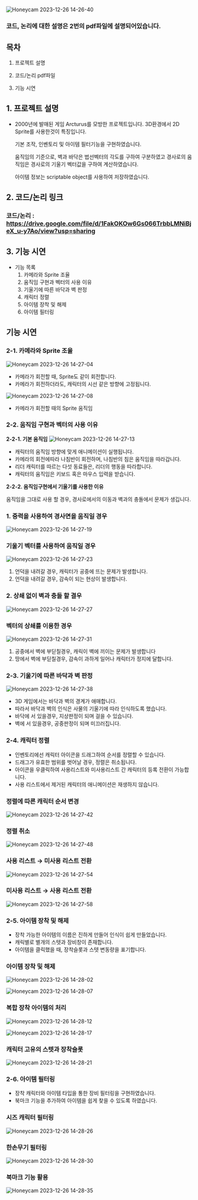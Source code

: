 # 
![Honeycam 2023-12-26 14-26-40](https://github.com/wlsrb0147/Arc/assets/50743287/fc8caabc-30c2-4ea5-a586-29eb1556cec6)



### 코드, 논리에 대한 설명은 2번의 pdf파일에 설명되어있습니다.

## 목차

1. 프로젝트 설명

2. 코드/논리 pdf파일

3. 기능 시연




## 1. 프로젝트 설명

- 2000년에 발매된 게임 Arcturus를 모방한 프로젝트입니다.
    3D환경에서 2D Sprite를 사용한것이 특징입니다.
    
    기본 조작, 인벤토리 및 아이템 필터기능을 구현하였습니다.
    
    움직임의 기준으로, 벽과 바닥은 법선벡터의 각도를 구하여 구분하였고
    경사로의 움직임은 경사로의 기울기 벡터값을 구하여 계산하였습니다.
    
    아이템 정보는 scriptable object를 사용하여 저장하였습니다.
    
## 2. 코드/논리 링크

### 코드/논리 : https://drive.google.com/file/d/1FakOKOw6Gs066TrbbLMNiBjeX_u-y7Ao/view?usp=sharing

## 3. 기능 시연

- 기능 목록
    1. 카메라와 Sprite 조율
    2. 움직임 구현과 벡터의 사용 이유
    3. 기울기에 따른 바닥과 벽 판정
    4. 캐릭터 정렬
    5. 아이템 장착 및 해제
    6. 아이템 필터링
    

## 기능 시연

### 2-1. 카메라와 Sprite 조율
![Honeycam 2023-12-26 14-27-04](https://github.com/wlsrb0147/Arc/assets/50743287/e1d14d52-7ec3-4fb2-b275-5c2f41809743)


- 카메라가 회전할 때, Sprite도 같이 회전합니다.
- 카메라가 회전하더라도, 캐릭터의 시선 같은 방향에 고정됩니다.

![Honeycam 2023-12-26 14-27-08](https://github.com/wlsrb0147/Arc/assets/50743287/ae8fc73f-4aac-4568-803d-f870ce00b819)

- 카메라가 회전할 때의 Sprite 움직임

### 2-2. 움직임 구현과 벡터의 사용 이유

**2-2-1. 기본 움직임**
![Honeycam 2023-12-26 14-27-13](https://github.com/wlsrb0147/Arc/assets/50743287/9118bf21-8b96-4928-8dbe-abd8d545338f)



- 캐릭터의 움직임 방향에 맞게 애니메이션이 실행됩니다.
- 카메라의 회전에따라 나침반이 회전하며, 나침반의 침은 움직임을 따라갑니다.
- 리더 캐릭터를 따르는 다섯 동료들은, 리더의 행동을 따라합니다.
- 캐릭터의 움직임은 키보드 혹은 마우스 입력을 받습니다.

**2-2-2. 움직임구현에서 기울기를 사용한 이유**

움직임을 그대로 사용 할 경우, 경사로에서의 이동과 벽과의 충돌에서 문제가 생깁니다.

### 1. 중력을 사용하여 경사면을 움직일 경우
![Honeycam 2023-12-26 14-27-19](https://github.com/wlsrb0147/Arc/assets/50743287/ab06ac54-9fb3-4450-be67-92b878fbdcb3)



### 기울기 벡터를 사용하여 움직일 경우
![Honeycam 2023-12-26 14-27-23](https://github.com/wlsrb0147/Arc/assets/50743287/90a464f3-2052-404f-a4d3-8d84dff9c206)



1. 언덕을 내려갈 경우, 캐릭터가 공중에 뜨는 문제가 발생합니다.
2. 언덕을 내려갈 경우, 감속이 되는 현상이 발생합니다.

### 2. 상쇄 없이 벽과 충돌 할 결우
![Honeycam 2023-12-26 14-27-27](https://github.com/wlsrb0147/Arc/assets/50743287/0db0e8de-fd1f-433a-8ccd-7f2daefb4627)


### 벡터의 상쇄를 이용한 경우
![Honeycam 2023-12-26 14-27-31](https://github.com/wlsrb0147/Arc/assets/50743287/2f72bf88-9b83-4c20-967a-a6c050361239)


1. 공중에서 벽에 부딛칠경우, 캐릭이 벽에 끼이는 문제가 발생합니다
2. 땅에서 벽에 부딛칠경우, 감속이 과하게 일어나 캐릭터가 정지에 달합니다.

### 2-3. 기울기에 따른 바닥과 벽 판정
![Honeycam 2023-12-26 14-27-38](https://github.com/wlsrb0147/Arc/assets/50743287/aae00206-02a5-4d34-a4ea-26bcb31f0fd7)


- 3D 게임에서는 바닥과 벽의 경계가 애매합니다.
- 따라서 바닥과 벽의 인식은 사물의 기울기에 따라 인식하도록 했습니다.
- 바닥에 서 있을경우, 지상판정이 되며 걸을 수 있습니다.
- 벽에 서 있을경우, 공중판정이 되며 미끄러집니다.

### 2-4. 캐릭터 정렬

- 인벤토리에선 캐릭터 아이콘을 드래그하여 순서를 정렬할 수 있습니다.
- 드래그가 유효한 범위를 벗어날 경우, 정렬은 취소됩니다.
- 아이콘을 우클릭하여 사용리스트와 미사용리스트 간 캐릭터의 등록 전환이 가능합니다.
- 사용 리스트에서 제거된 캐릭터의 애니메이션은 재생하지 않습니다.

### 정렬에 따른 캐릭터 순서 변경
![Honeycam 2023-12-26 14-27-42](https://github.com/wlsrb0147/Arc/assets/50743287/a5f3a9f2-c2a9-4cf1-86c4-a6c46635a5a3)


### 정렬 취소
![Honeycam 2023-12-26 14-27-48](https://github.com/wlsrb0147/Arc/assets/50743287/3b9ec97c-def5-4d0a-981a-817075f0e8c3)


### 사용 리스트 → 미사용 리스트 전환
![Honeycam 2023-12-26 14-27-54](https://github.com/wlsrb0147/Arc/assets/50743287/3bb0cf9f-a2ae-49ac-8867-d20ec17d78fb)


### 미사용 리스트 → 사용 리스트 전환
![Honeycam 2023-12-26 14-27-58](https://github.com/wlsrb0147/Arc/assets/50743287/35c7c9b6-cdca-4422-a1a9-8312144b7a86)


### 2-5. 아이템 장착 및 해제

- 장착 가능한 아이템의 이름은 진하게 만들어 인식이 쉽게 만들었습니다.
- 캐릭별로 별개의 스텟과 장비창이 존재합니다.
- 아이템을 클릭했을 때, 장착슬롯과 스텟 변동량을 표기합니다.

### 아이템 장착 및 해제
![Honeycam 2023-12-26 14-28-02](https://github.com/wlsrb0147/Arc/assets/50743287/9b2ae983-f130-413b-a133-2a063c6a317d)

![Honeycam 2023-12-26 14-28-07](https://github.com/wlsrb0147/Arc/assets/50743287/937f9b22-cb3d-41a7-81ad-2ca287a1000d)


### 복합 장착 아이템의 처리
![Honeycam 2023-12-26 14-28-12](https://github.com/wlsrb0147/Arc/assets/50743287/c8a7a0d4-0854-4afa-ad5e-ff4e871f68f6)

![Honeycam 2023-12-26 14-28-17](https://github.com/wlsrb0147/Arc/assets/50743287/75c046a3-d3fc-40fe-aaa0-6b1c495b57b3)


### 캐릭터 고유의 스텟과 장착슬롯
![Honeycam 2023-12-26 14-28-21](https://github.com/wlsrb0147/Arc/assets/50743287/6cf677b7-270d-460e-b7ec-46bba6caf476)


### 2-6. 아이템 필터링

- 장착 캐릭터와 아이템 타입을 통한 장비 필터링을 구현하였습니다.
- 북마크 기능을 추가하여 아이템을 쉽게 찾을 수 있도록 하였습니다.

### 시즈 캐릭터 필터링
![Honeycam 2023-12-26 14-28-26](https://github.com/wlsrb0147/Arc/assets/50743287/3ba4c8d3-375d-4286-a75b-c213fac647f7)


### 한손무기 필터링
![Honeycam 2023-12-26 14-28-30](https://github.com/wlsrb0147/Arc/assets/50743287/927a1fce-a376-4ecc-8b6d-48f7d0d6a0d8)


### 북마크 기능 활용
![Honeycam 2023-12-26 14-28-35](https://github.com/wlsrb0147/Arc/assets/50743287/699bb4f1-f64a-4306-a7d0-0d78580ba973)

